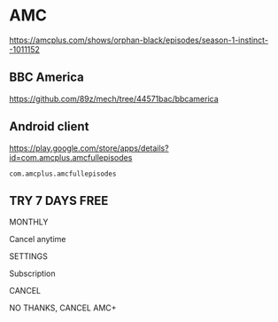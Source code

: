 # AMC

https://amcplus.com/shows/orphan-black/episodes/season-1-instinct--1011152

## BBC America

https://github.com/89z/mech/tree/44571bac/bbcamerica

## Android client

https://play.google.com/store/apps/details?id=com.amcplus.amcfullepisodes

~~~
com.amcplus.amcfullepisodes
~~~

## TRY 7 DAYS FREE

MONTHLY

Cancel anytime

SETTINGS

Subscription

CANCEL

NO THANKS, CANCEL AMC+
